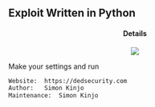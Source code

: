 ## Exploit Written in Python

</a>
<h4 align="center">Details</h4>                
<p align="center">
  </a>
  <a href="https://www.python.org/">
    <img src="https://img.shields.io/badge/language-python-blue.svg">
 </a>
 
Make your settings and run

```bash
Website:  https://dedsecurity.com
Author:   Simon Kinjo
Maintenance:  Simon Kinjo
```
